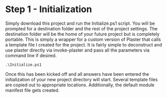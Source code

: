 # Step 1 - Initialization
Simply download this project and run the Initialize.ps1 script. You will be prompted for a destination folder and the rest of the project settings. The destination folder will be the home of your future project but is completely portable. This is simply a wrapper for a custom version of Plaster that calls a template file I created for the project. It is fairly simple to deconstruct and use plaster directly via invoke-plaster and pass all the parameters via command line if desired.

`.\Initialize.ps1`

Once this has been kicked off and all answers have been entered the initialization of your new project directory will start. Several template files are copied out to appropriate locations. Additionally, the default module manifest file gets created.